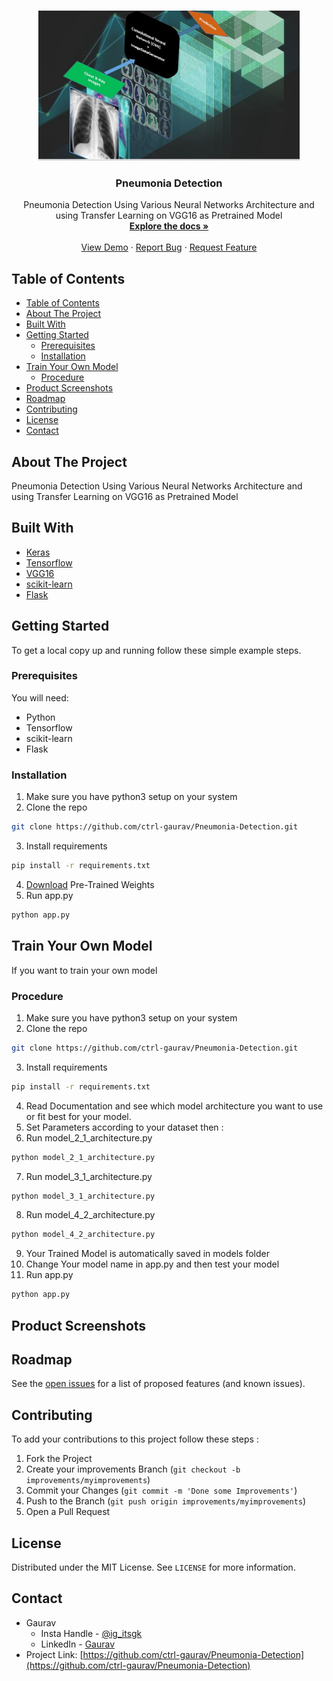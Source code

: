 <!-- PROJECT LOGO -->
<br />
<p align="center">
  <a href="https://github.com/ctrl-gaurav/Pneumonia-Detection">
    <img src="readme/logo.jpeg" alt="Logo" width="418" height="240">
  </a>

  <h3 align="center">Pneumonia Detection</h3>

  <p align="center">
    Pneumonia Detection Using Various Neural Networks Architecture and using Transfer Learning on VGG16 as Pretrained Model
    <br />
    <a href="https://github.com/ctrl-gaurav/Pneumonia-Detection/blob/main/README.md"><strong>Explore the docs »</strong></a>
    <br />
    <br />
    <a href="https://github.com/ctrl-gaurav/Pneumonia-Detection">View Demo</a>
    ·
    <a href="https://github.com/ctrl-gaurav/Pneumonia-Detection/issues">Report Bug</a>
    ·
    <a href="https://github.com/ctrl-gaurav/Pneumonia-Detection/issues">Request Feature</a>
  </p>
</p>



## Table of Contents

- [Table of Contents](#table-of-contents)
- [About The Project](#about-the-project)
- [Built With](#built-with)
- [Getting Started](#getting-started)
  - [Prerequisites](#prerequisites)
  - [Installation](#installation)
- [Train Your Own Model](#train-your-own-model)
  - [Procedure](#procedure)
- [Product Screenshots](#product-screenshots)
- [Roadmap](#roadmap)
- [Contributing](#contributing)
- [License](#license)
- [Contact](#contact)



## About The Project

Pneumonia Detection Using Various Neural Networks Architecture and using Transfer Learning on VGG16 as Pretrained Model


## Built With

* [Keras](https://keras.io/)
* [Tensorflow](https://www.tensorflow.org/)
* [VGG16](https://keras.io/api/applications/vgg/)
* [scikit-learn](https://scikit-learn.org/stable/)
* [Flask](https://flask.palletsprojects.com/en/2.0.x/)


## Getting Started

To get a local copy up and running follow these simple example steps.


### Prerequisites

You will need:

- Python 
- Tensorflow 
- scikit-learn
- Flask


### Installation

1. Make sure you have python3 setup on your system
2. Clone the repo
```sh
git clone https://github.com/ctrl-gaurav/Pneumonia-Detection.git
```
3. Install requirements
```sh
pip install -r requirements.txt
```
4. [Download]() Pre-Trained Weights
4. Run app.py 
```sh
python app.py
```

## Train Your Own Model

If you want to train your own model

### Procedure

1. Make sure you have python3 setup on your system
2. Clone the repo
```sh
git clone https://github.com/ctrl-gaurav/Pneumonia-Detection.git
```
3. Install requirements
```sh
pip install -r requirements.txt
```
4. Read Documentation and see which model architecture you want to use or fit best for your model.
5. Set Parameters according to your dataset then :
6. Run model_2_1_architecture.py
```sh
python model_2_1_architecture.py
```
7. Run model_3_1_architecture.py
```sh
python model_3_1_architecture.py
```
8. Run model_4_2_architecture.py
```sh
python model_4_2_architecture.py
```
9. Your Trained Model is automatically saved in models folder
10. Change Your model name in app.py and then test your model
11. Run app.py 
```sh
python app.py
```


## Product Screenshots


## Roadmap

See the [open issues](https://github.com/ctrl-gaurav/Pneumonia-Detection/issues) for a list of proposed features (and known issues).


## Contributing

To add your contributions to this project follow these steps :

1. Fork the Project
2. Create your improvements Branch (`git checkout -b improvements/myimprovements`)
3. Commit your Changes (`git commit -m 'Done some Improvements'`)
4. Push to the Branch (`git push origin improvements/myimprovements`)
5. Open a Pull Request


## License

Distributed under the MIT License. See `LICENSE` for more information.


## Contact

- Gaurav 
  - Insta Handle - [@ig_itsgk](https://www.instagram.com/ig_itsgk/) 
  - LinkedIn - [Gaurav](https://www.linkedin.com/in/gaurav-726239157/) <br />
- Project Link: [https://github.com/ctrl-gaurav/Pneumonia-Detection](https://github.com/ctrl-gaurav/Pneumonia-Detection)



[screenshot1]: readme/nn.png